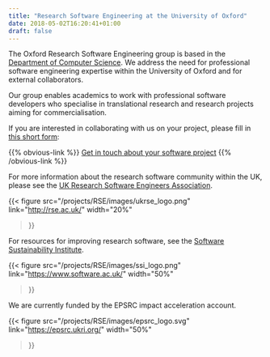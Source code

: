 ```yaml
---
title: "Research Software Engineering at the University of Oxford"
date: 2018-05-02T16:20:41+01:00
draft: false
---
```



The Oxford Research Software Engineering group is based in the [Department of Computer Science](http://www.cs.ox.ac.uk/).
We address the need for professional software engineering expertise within the University of Oxford and for external collaborators.

Our group enables academics to work with professional software developers who specialise in translational research and research projects aiming for commercialisation.

If you are interested in collaborating with us on your project, please fill in [this short form](https://goo.gl/forms/Ten4EsxZSOUIwJLD3):

{{% obvious-link %}}
[Get in touch about your software project](https://goo.gl/forms/Ten4EsxZSOUIwJLD3)
{{% /obvious-link %}}

<!-- from a central Oxford pool as and when they are needed: for any period from a few days to a few years. -->

<!-- You can find more information about us and our project aims in the [About]({{<ref "about.md" >}}) page. -->

For more information about the research software community within the UK, please see the [UK Research Software Engineers Association](http://rse.ac.uk).

{{< figure
src="/projects/RSE/images/ukrse_logo.png"
link="http://rse.ac.uk/"
width="20%"
>}}


For resources for improving research software, see the [Software Sustainability
Institute](https://www.software.ac.uk).

{{< figure
src="/projects/RSE/images/ssi_logo.png"
link="https://www.software.ac.uk/"
width="50%"
>}}


We are currently funded by the EPSRC impact acceleration account.

{{< figure
src="/projects/RSE/images/epsrc_logo.svg"
link="https://epsrc.ukri.org/"
width="50%"
>}}
